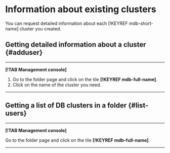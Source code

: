 # Information about existing clusters

You can request detailed information about each [!KEYREF mdb-short-name] cluster you created.

## Getting detailed information about a cluster {#adduser}

---

**[!TAB Management console]**

1. Go to the folder page and click on the tile **[!KEYREF mdb-full-name]**.
1. Click on the name of the cluster you need.


---

## Getting a list of DB clusters in a folder {#list-users}

---

**[!TAB Management console]**

Go to the folder page and click on the tile **[!KEYREF mdb-full-name]**.

---

